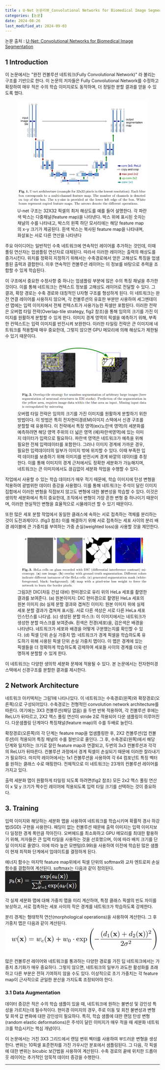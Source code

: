 ```yaml
---
title : U-Net 논문리뷰_Convolutional Networks for Biomedical Image Segmentation
categories: [논문] 
date: 2024-08-26
last_modified_at: 2024-09-03
---
```

논문 출처 : [U-Net: Convolutional Networks for Biomedical Image Segmentation](https://arxiv.org/pdf/1505.04597)


## 1 Introduction
이 논문에서는 "완전 컨볼루션 네트워크(Fully Convolutional Network)" 라 불리는 구조를 기반으로 한다. 이 논문의 저자들은 Fully Convolutional Network를 수정하고 확장하여 매우 적은 수의 학습 이미지로도 동작하며, 더 정밀한 분할 결과를 얻을 수 있도록 했다.

<figure>
    <img src="https://github.com/yyeongha/yyeongha.github.io/blob/main/assets/img/favicons/2024-09-03-unet/fig1.png?raw=true" alt="fig1">
    <figcaption>U-net 구조는 32X32 픽셀의 최저 해상도를 예를 들어 설명한다. 각 파란색 박스는 다중채널(feature map)을 나타낸다. 박스 위에 표시된 숫자는 채널의 수를 나타내고, 박스의 왼쪽 하단 모서리에는 해당 feature map의 x-y 크기가 제공된다. 흰색 박스는 복사된 feature map을 나타내며, 화살표는 서로 다른 연산을 나타낸다</figcaption>
</figure>

주요 아이디어는 일반적인 수축 네트워크에 연속적인 레이어를 추가하는 것인데, 이때 풀링 연산자는 업샘플링 연산자로 대체된다. 따라서 이러한 레이어는 출력의 해상도를 증가시킨다. 
위치를 정확히 지정하기 위해서는 수축경로에서 얻은 고해상도 특징을 업샘플된 출력과 결합한다. 이후 연속적인 컨볼루션 레이어는 이 정보를 바탕으로 추력을 조합할 수 있게 학습된다.

이 구조에서 중요한 수정사항 중 하나는 업샘플링 부분에 많은 수의 특징 채널을 추가한 것이다.
이를 통해 네트워크는 컨텍스트 정보를 고해상도 레이어로 전달할 수 있다. 그 결과, 확장 경로는 수축 경로와 대칭적인 U자형 구조를 형성하게 된다.
이 네트워크는 완전 연결 레이어를 사용하지 않으며, 각 컨볼루션의 유효한 부분만 사용하여 세그멘테이션 맵에는 입력 이미지에서 전체 컨텍스트가 사용가능한 픽셀만 포함된다.
이러한 전략은 오버랩 타일 전략(Overlap-tile strategy, fig2 참조)을 통해 임의의 크기를 가진 이미지를 원활하게 분할할 수 있게 한다. 이미지 경계 영역의 픽셀을 예측하기 위해, 부족한 컨텍스트는 입력 이미지를 반전시켜 보완한다. 이러한 타일링 전략은 큰 이미지에 네트워크를 적용할때 매우 중요한데, 그렇지 않으면 GPU 메모리에 의해 해상도가 제한될 수 있기 때문이다.

<figure>
    <img src="https://github.com/yyeongha/yyeongha.github.io/blob/main/assets/img/favicons/2024-09-03-unet/fig2.png?raw=true" alt="fig2">
    <figcaption>오버랩 타일 전략은 임의의 크기를 가진 이미지를 원활하게 분할하기 위한 방법이다. 이 방법은 특히 전자현미경(EM)이미지 스택에서 신경 구조를 분할할 때 유용하다. 이 전략에서 특정 영역(ex)노란색 영역)의 세분화를 예측하려면 해당 영역 주위의 더 넓은 영역 (예)파란색영역)에 있는 이미지 데이터가 입력으로 필요하다.
    파란색 영역은 네트워크가 예측을 위해 필요한 전체 입력데이터를 포함한다. 그러나 이미지 경계에 가까운 경우, 필요한 입력데이터의 일부가 이미지 밖에 위치할 수 있다. 이때 부족한 입력 데이터를 보충하기 위해 이미지를 반전시켜 경계 바깥의 데이터를 추정한다. 이를 통해 이미지의 경계 근처에서도 정확한 세분화가 가능해지며, 네트워크는 큰 이미지에서도 끊김없이 세분화 작업을 수행할 수 있다.</figcaption>
</figure>

작업에서 사용할 수 있는 학습 데이터가 매우 적기 때문에, 학습 이미지에 탄성 변형을 적용하여 광범위한 데이터 증강을 사용했다. 이를 통해 네트워크는 주석이 달린 이미지 집합에서 이러한 변형을 직접보지 않고도 변형에 대한 불변성을 학습할 수 있다.
이것은 생의학 세분화에서 특히 중요한데, 조직에서 변형이 가장 흔한 변형 중 하나이기 때문이며, 이러한 현실적인 변형을 효율적으로 시뮬레이션 할 수 있기 때문이다.

또한 많은 세포 분할 작업에서 동일한 클래스에 속하는 서로 접촉하는 객체를 분리하는 것이 도전과제이다. (fig3 참조) 이를 해결하기 위해 서로 접촉하는 세포 사이의 분리 배경 레이블에 큰 가중치를 부여하는 가중 손실(weighted loss)을 사용할 것을 제안한다.

<figure>
    <img src="https://github.com/yyeongha/yyeongha.github.io/blob/main/assets/img/favicons/2024-09-03-unet/fig3.png?raw=true" alt="fig3">
    <figcaption>그림3은 DIC(차등 간섭 대비) 현미경으로 유리 위의 HeLa 세포를 촬영한 결과를 보여준다. 
    (a) 원본이미지: DIC 현미경으로 촬영된 HeLa 세포의 원본 이미지
    (b) 실제 분할 결과와 겹쳐진 이미지: 원본 이미지 위에 실제 세포 분할 결과가 겹쳐져 표시됨. 서로 다른 색상은 서로 다른 HeLa 세포 인스턴스를 나타냄.
    (c) 생성된 분할 마스크: 이 이미지에서는 네트워크가 생성한 분할 마스크를 보여준dk. 흰색은 전경(세포)을, 검은색은 배경을 나타낸다. 네트워크가 세포와 배경을 어떻게 구분했는지를 확인할 수 있다.
    (d) 픽셀 단위 손실 가중치 맵: 네트워크가 경계 픽셀을 학습하도록 유도하기 위해 사용된 픽셀 단위 손실 가중치 맵이다. 이 맵은 경계에 있는 픽셀들을 더 정확하게 학습하도록 강제하여 세포들 사이의 경계를 더욱 선명하게 분할할 수 있게 한다. </figcaption>
</figure>

이 네트워크는 다양한 생의학 세분화 문제에 적용될 수 있다. 본 논문에서는 전자현미경 스택에서 신경구조를 분할한 결과를 제시한다. 


## 2 Network Architecture
네트워크 아키텍처는 그림1에 나타나있다. 이 네트워크는 수축경로(왼쪽)와 확장경로(오른쪽)으로 구성되어있다.
수축경로는 전형적인 convolution network architecture를 따른다. 여기에는 3X3 컨볼루션(패딩 없음) 을 두번 반복 적용하여, 각 컨볼루션 후에는 ReLU가 뒤따르고, 2X2 맥스 풀링 연산이 stride 2로 적용되어 다운 샘플링이 이루어진다.
다운샘플링 단계마다 특징채널(feature map)의 수를 두배로 늘린다.

확장경로(오른쪽)의 각 단계는 feature map을 업샘플링한 후, 2X2 컨볼루션(업 컨볼루션)이 적용되어 특징 채널의 수를 절반으로 줄인다. 
그 후, 수축경로(왼쪽)에서 해당 단계와 일치하는 크기로 잘린 feature map과 연결되고, 두번의 3x3 컨볼루션과 각각의 ReLU가 뒤따른다. 
컨볼루션 과정에서 경계 픽셀이 손실되기 때문에 이러한 잘라내기가 필요하다. 
마지막 레이어에서는 1x1 컨볼루션을 사용하여 각 64 컴포넌트 특징 벡터를 원하는 클래스 수로 매핑한다. 전체적으로 이 네트워크는 23개의 컨볼루션 레이어를 가지고 있다.

출력 세분화 맵이 원활하게 타일링 되도록 하려면(fig2 참조) 모든 2x2 맥스 풀링 연산이 x 및 y 크기가 짝수인 레이어에 적용되도록 입력 타일 크기를 선택하는 것이 중요하다.


## 3.  Training
입력 이미지와 해당하는 세분화 맵을 사용하여 네트워크를 학습시키며 확률적 경사 하강법(SGD) 구현을 사용한다. 패딩이 없는 컨볼루션 때문에 출력 이미지는 입력 이미지보다 일정한 경계 폭만큼 작아진다. 
오버헤드를 최소화하고 GPU 메모리를 최대한 활용하기 위해, 저자들은 큰 입력 타일을 사용하는 것을 선호했으며, 이에 따라 배치 크기를 단일 이미지로 줄였다. 이에 따라 높은 모멘텀(0.99)을 사용하여 이전에 학습된 많은 샘플이 현재 최적화 단계에서 업데이트를 결정하게 된다.

에너지 함수는 마지막 feature map위에서 픽셀 단위의 softmax와 교차 엔트로피 손실 함수를 결합하여 계산된다. softmax는 다음과 같이 정의된다. 
![equ1](https://github.com/yyeongha/yyeongha.github.io/blob/main/assets/img/favicons/2024-09-03-unet/equ1.png?raw=true)

각 실제 세분화 맵에 대해 가중치 맵을 미리 계산하여, 특정 클래스 픽셀의 빈도 차이를 보상하고, 서로 접촉하는 세포 사이의 작은 경계를 네트워크가 학습하도록 강제한다.  

분리 경계는 형태학적 연산(morphological operations)을 사용하여 계산한다. 그 후 가중치 맵은 다음과 같이 계산된다. 
![equ2](https://github.com/yyeongha/yyeongha.github.io/blob/main/assets/img/favicons/2024-09-03-unet/equ2.png?raw=true)

많은 컨볼루션 레이어와 네트워크를 통과하는 다양한 경로를 가진 딥 네트워크에서는 가중치 초기화가 매우 중요하다. 그렇지 않으면, 네트워크의 일부가 과도한 활성화를 초래하고 다른 부분은 전혀 기여하지 않을 수도 있다. 
이상적으로 초기 가중치는 각 feature map이 근사적으로 균일한 분산을 가지도록 조정되어야 한다. 


### 3.1 Data Augmentation

데이터 증강은 적은 수의 학습 샘플이 있을 때, 네트워크에 원하는 불변성 및 강인성 특성을 가르치는데 필수적이다. 
현미경 이미지의 경우, 주로 이동 및 회전 불변성과 변형 및 회색 값 변화에 대한 강인성이 필요하다. 특히, 학습 샘플에 대한 랜덤 탄성 변형(random elastic deformations)은 주석이 달린 이미지가 매우 적을 때 세분화 네트워크를 학습시키는 핵심 개념이다.

이 논문에서는 거친 3X3 그리드에서 랜덤 변위 벡터를 사용하여 부드러운 변형을 생성한다. 변위는 10픽셀 표준편차를 가진 가우시안 분포에서 샘플링된다. 그 다음, 각 픽셀에 대한 변위는 bicubic 보간법을 사용하여 계산된다. 수축 경로의 끝에 위치한 드롭아웃 레이어는 추가적인 암묵적 데이터 증강을 수행한다.



---

